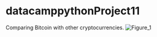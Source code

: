 # datacamppythonProject11
Comparing Bitcoin with other cryptocurrencies.
![Figure_1](https://user-images.githubusercontent.com/89571419/134168450-dc1751d6-cd7d-4c71-9d80-b84f96d6404d.png)
